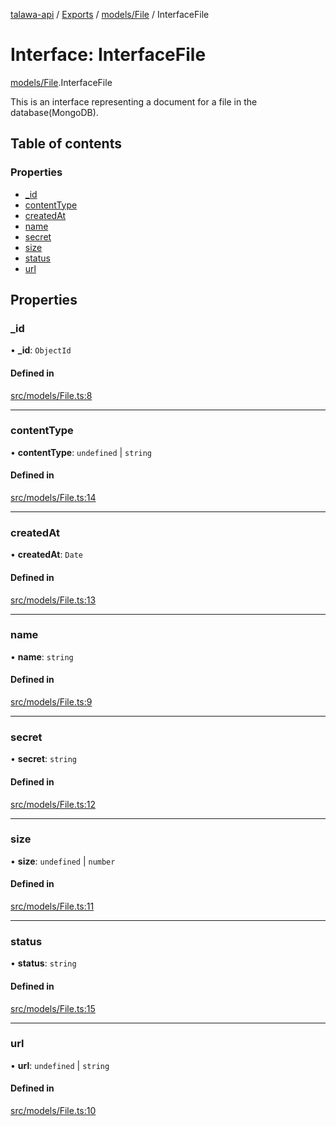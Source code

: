 [talawa-api](../README.md) / [Exports](../modules.md) / [models/File](../modules/models_File.md) / InterfaceFile

# Interface: InterfaceFile

[models/File](../modules/models_File.md).InterfaceFile

This is an interface representing a document for a file in the database(MongoDB).

## Table of contents

### Properties

- [\_id](models_File.InterfaceFile.md#_id)
- [contentType](models_File.InterfaceFile.md#contenttype)
- [createdAt](models_File.InterfaceFile.md#createdat)
- [name](models_File.InterfaceFile.md#name)
- [secret](models_File.InterfaceFile.md#secret)
- [size](models_File.InterfaceFile.md#size)
- [status](models_File.InterfaceFile.md#status)
- [url](models_File.InterfaceFile.md#url)

## Properties

### \_id

• **\_id**: `ObjectId`

#### Defined in

[src/models/File.ts:8](https://github.com/Veer0x1/talawa-api/blob/4ede423/src/models/File.ts#L8)

___

### contentType

• **contentType**: `undefined` \| `string`

#### Defined in

[src/models/File.ts:14](https://github.com/Veer0x1/talawa-api/blob/4ede423/src/models/File.ts#L14)

___

### createdAt

• **createdAt**: `Date`

#### Defined in

[src/models/File.ts:13](https://github.com/Veer0x1/talawa-api/blob/4ede423/src/models/File.ts#L13)

___

### name

• **name**: `string`

#### Defined in

[src/models/File.ts:9](https://github.com/Veer0x1/talawa-api/blob/4ede423/src/models/File.ts#L9)

___

### secret

• **secret**: `string`

#### Defined in

[src/models/File.ts:12](https://github.com/Veer0x1/talawa-api/blob/4ede423/src/models/File.ts#L12)

___

### size

• **size**: `undefined` \| `number`

#### Defined in

[src/models/File.ts:11](https://github.com/Veer0x1/talawa-api/blob/4ede423/src/models/File.ts#L11)

___

### status

• **status**: `string`

#### Defined in

[src/models/File.ts:15](https://github.com/Veer0x1/talawa-api/blob/4ede423/src/models/File.ts#L15)

___

### url

• **url**: `undefined` \| `string`

#### Defined in

[src/models/File.ts:10](https://github.com/Veer0x1/talawa-api/blob/4ede423/src/models/File.ts#L10)
